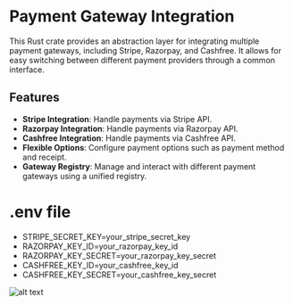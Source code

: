 # Payment Gateway Integration

This Rust crate provides an abstraction layer for integrating multiple payment gateways, including Stripe, Razorpay, and Cashfree. It allows for easy switching between different payment providers through a common interface.

## Features

- **Stripe Integration**: Handle payments via Stripe API.
- **Razorpay Integration**: Handle payments via Razorpay API.
- **Cashfree Integration**: Handle payments via Cashfree API.
- **Flexible Options**: Configure payment options such as payment method and receipt.
- **Gateway Registry**: Manage and interact with different payment gateways using a unified registry.

<!-- ## Installation

Add this crate to your `Cargo.toml`:

```toml
[dependencies]
unify = { path = "path/to/your/crate" } -->


# .env file 

- STRIPE_SECRET_KEY=your_stripe_secret_key
- RAZORPAY_KEY_ID=your_razorpay_key_id
- RAZORPAY_KEY_SECRET=your_razorpay_key_secret
- CASHFREE_KEY_ID=your_cashfree_key_id
- CASHFREE_KEY_SECRET=your_cashfree_key_secret


![alt text](image.png)